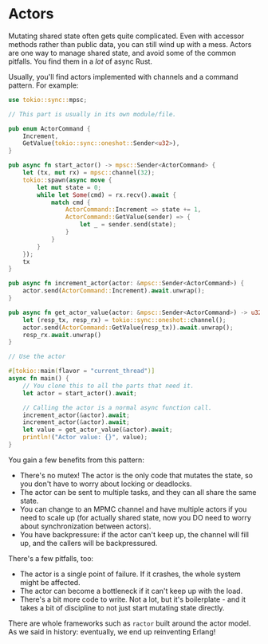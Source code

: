 # Actors

Mutating shared state often gets quite complicated. Even with accessor methods rather than public data, you can still wind up with a mess. Actors are one way to manage shared state, and avoid some of the common pitfalls. You find them in a *lot* of async Rust.

Usually, you'll find actors implemented with channels and a command pattern. For example:

```rust
use tokio::sync::mpsc;

// This part is usually in its own module/file.

pub enum ActorCommand {
    Increment,
    GetValue(tokio::sync::oneshot::Sender<u32>),
}

pub async fn start_actor() -> mpsc::Sender<ActorCommand> {
    let (tx, mut rx) = mpsc::channel(32);
    tokio::spawn(async move {
        let mut state = 0;
        while let Some(cmd) = rx.recv().await {
            match cmd {
                ActorCommand::Increment => state += 1,
                ActorCommand::GetValue(sender) => {
                    let _ = sender.send(state);
                }
            }
        }
    });
    tx
}

pub async fn increment_actor(actor: &mpsc::Sender<ActorCommand>) {
    actor.send(ActorCommand::Increment).await.unwrap();
}

pub async fn get_actor_value(actor: &mpsc::Sender<ActorCommand>) -> u32 {
    let (resp_tx, resp_rx) = tokio::sync::oneshot::channel();
    actor.send(ActorCommand::GetValue(resp_tx)).await.unwrap();
    resp_rx.await.unwrap()
}

// Use the actor

#[tokio::main(flavor = "current_thread")]
async fn main() {
    // You clone this to all the parts that need it.
    let actor = start_actor().await;

    // Calling the actor is a normal async function call.
    increment_actor(&actor).await;
    increment_actor(&actor).await;
    let value = get_actor_value(&actor).await;
    println!("Actor value: {}", value);
}
```

You gain a few benefits from this pattern:

* There's no mutex! The actor is the only code that mutates the state, so you don't have to worry about locking or deadlocks.
* The actor can be sent to multiple tasks, and they can all share the same state.
* You can change to an MPMC channel and have multiple actors if you need to scale up (for actually shared state, now you DO need to worry about synchronization between actors).
* You have backpressure: if the actor can't keep up, the channel will fill up, and the callers will be backpressured.

There's a few pitfalls, too:
* The actor is a single point of failure. If it crashes, the whole system might be affected.
* The actor can become a bottleneck if it can't keep up with the load.
* There's a bit more code to write. Not a lot, but it's boilerplate - and it takes a bit of discipline to not just start mutating state directly.

There are whole frameworks such as `ractor` built around the actor model. As we said in history: eventually, we end up reinventing Erlang!